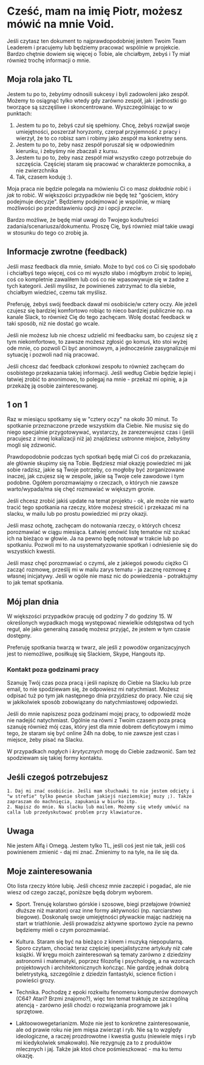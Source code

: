 # Cześć, mam na imię Piotr, możesz mówić na mnie Void.

Jeśli czytasz ten dokument to najprawdopodobniej jestem Twoim Team Leaderem i pracujemy lub będziemy pracować wspólnie w projekcie. Bardzo chętnie dowiem się więcej o Tobie, ale chciałbym, żebyś i Ty miał również trochę informacji o mnie.

## Moja rola jako TL

Jestem tu po to, żebyśmy odnosili sukcesy i byli zadowoleni jako zespół. Możemy to osiągnąć tylko wtedy gdy zarówno zespół, jak i jednostki go tworzące są szczęśliwe i skoncentrowane. Wyszczególniając to w punktach:

1. Jestem tu po to, żebyś czuł się spełniony. Chcę, żebyś rozwijał swoje umiejętności, poszerzał horyzonty, czerpał przyjemność z pracy i wierzył, że to co robisz sam i robimy jako zespół ma konkretny sens.
2. Jestem tu po to, żeby nasz zespół poruszał się w odpowiednim kierunku, i żebyśmy nie zbaczali z kursu.
3. Jestem tu po to, żeby nasz zespół miał wszystko czego potrzebuje do szczęścia. Częściej staram się pracować w charakterze pomocnika, a nie zwierzchnika
4. Tak, czasem koduję :).

Moja praca nie będzie polegała na mówieniu Ci co masz _dokładnie_ robić i _jak_ to robić. W większości przypadków nie będę też "gościem, który podejmuje decyzje". Będziemy podejmować je wspólnie, w miarę możliwości po przedstawieniu opcji _za_ i opcji _przeciw_.

Bardzo możliwe, że będę miał uwagi do Twojego kodu/treści zadania/scenariusza/dokumentu. Proszę Cię, byś również miał takie uwagi w stosunku do tego co zrobię ja.

## Informacje zwrotne (feedback)

Jeśli masz feedback dla mnie, śmiało. Może to być coś co Ci się spodobało i chciałbyś tego więcej, coś co mi wyszło słabo i mógłbym zrobić to lepiej, coś co kompletnie zawaliłem lub coś co nie wpasowywuje się w żadne z tych kategorii. Jeśli myślisz, że powinieneś zatrzymać to dla siebie, chciałbym wiedzieć, czemu tak myślisz.

Preferuję, żebyś swój feedback dawał mi osobiście/w cztery oczy. Ale jeżeli czujesz się bardziej komfortowo robiąc to nieco bardziej publicznie np. na kanale Slack, to również Cię do tego zachęcam. Wolę dostać feedback w taki sposób, niż nie dostać go wcale.

Jeśli nie możesz lub nie chcesz udzielić mi feedbacku sam, bo czujesz się z tym niekomfortowo, to zawsze możesz zgłosić go komuś, kto stoi wyżej ode mnie, co pozwoli Ci być anonimowym, a jednocześnie zasygnalizuje mi sytuację i pozwoli nad nią pracować.

Jeśli chcesz dać feedback członkowi zespołu to również zachęcam do osobistego przekazania takiej informacji. Jeśli według Ciebie będzie lepiej i łatwiej zrobić to anonimowo, to polegaj na mnie - przekaż mi opinię, a ja przekażę ją osobie zainteresowanej.

## 1 on 1

Raz w miesiącu spotkamy się w "cztery oczy" na około 30 minut. To spotkanie przeznaczone przede wszystkim dla Ciebie. Nie musisz się do niego specjalnie przygotowywać, wystarczy, że zarezerwujesz czas i (jeśli pracujesz z innej lokalizacji niż ja) znajdziesz ustronne miejsce, żebyśmy mogli się zdzwonić.

Prawdopodobnie podczas tych spotkań będę miał Ci coś do przekazania, ale głównie skupimy się na Tobie. Będziesz miał okazję powiedzieć mi jak sobie radzisz, jakie są Twoje potrzeby, co mogłoby być zorganizowane inaczej, jak czujesz się w zespole, jakie są Twoje cele zawodowe i tym podobne. Ogółem porozmawiajmy o rzeczach, o których nie zawsze warto/wypada/ma się chęć rozmawiać w większym gronie.

Jeśli chcesz zrobić jakiś update na temat projektu - ok, ale może nie warto tracić tego spotkania na rzeczy, które możesz streścić i przekazać mi na slacku, w mailu lub po prostu powiedzieć mi przy okazji.

Jeśli masz ochotę, zachęcam do notowania rzeczy, o których chcesz porozmawiać w ciągu miesiąca. Łatwiej omówić listę tematów niż szukać ich na bieżąco w głowie. Ja na pewno będę notował w trakcie lub po spotkaniu. Pozwoli mi to na usystematyzowanie spotkań i odniesienie się do wszystkich kwestii.

Jeśli masz chęć porozmawiać o czymś, ale z jakiegoś powodu ciężko Ci zacząć rozmowę, prześlij mi w mailu zarys tematu - ja zacznę rozmowę z własnej inicjatywy. Jeśli w ogóle nie masz nic do powiedzenia - potraktujmy to jak temat spotkania.

## Mój plan dnia

W większości przypadków pracuję od godziny 7 do godziny 15. W określonych wypadkach mogą występować niewielkie odstępstwa od tych reguł, ale jako generalną zasadę możesz przyjąć, że jestem w tym czasie dostępny.

Preferuję spotkania twarzą w twarz, ale jeśli z powodów organizacyjnych jest to niemożliwe, posiłkuję się Slackiem, Skype, Hangouts itp.

### Kontakt poza godzinami pracy

Szanuję Twój czas poza pracą i jeśli napiszę do Ciebie na Slacku lub prze email, to nie spodziewam się, że odpowiesz mi natychmiast. Możesz odpisać tuż po tym jak następnego dnia przyjdziesz do pracy. Nie czuj się w jakikolwiek sposób zobowiązany do natychmiastowej odpowiedzi.

Jeśli do mnie napiszesz poza godzinami mojej pracy, to odpowiedź może nie nadejść natychmiast. Ogólnie na równi z Twoim czasem poza pracą szanuję również mój czas, który jest dla mnie dobrem deficytowym i mimo tego, że staram się być online 24h na dobę, to nie zawsze jest czas i miejsce, żeby pisać na Slacku.

W przypadkach _nagłych_ i _krytycznych_ mogę do Ciebie zadzwonić. Sam też spodziewam się takiej formy kontaktu.

## Jeśli czegoś potrzebujesz

	1. Daj mi znać osobiście. Jeśli mam słuchawki to nie jestem odcięty i "w strefie" tylko pewnie słucham jakiejś nieziemskiej muzy ;). Także zapraszam do machnięcia, zapukania w biurko itp.
	2. Napisz do mnie. Na slacku lub mailem. Możemy się wtedy umówić na calla lub przedyskutować problem przy klawiaturze.

## Uwaga

Nie jestem Alfą i Omegą. Jestem tylko TL, jeśli coś jest nie tak, jeśli coś powinienem zmienić - daj mi znać. Zmienimy to na tyle, na ile się da.

## Moje zainteresowania

Oto lista rzeczy które lubię. Jeśli chcesz mnie zaczepić i pogadać, ale nie wiesz od czego zacząć, poniższe będą dobrym wyborem.

* Sport. Trenuję kolarstwo górskie i szosowe, biegi przełajowe (również dłuższe niż maraton) oraz inne formy aktywności (np. narciarstwo biegowe). Doskonalę swoje umiejętności pływackie mając nadzieję na start w triathlonie. Jeśli prowadzisz aktywne sportowo życie na pewno będziemy mieli o czym porozmawiać.

* Kultura. Staram się być na bieżąco z kinem i muzyką niepopularną. Sporo czytam, chociaż teraz częściej specjalistyczne artykuły niż całe książki. W kręgu moich zainteresowań są tematy zarówno z dziedziny astronomii i matematyki, poprzez filozofię i psychologię, a na wzorcach projektowych i architektonicznych kończąc. Nie gardzę jednak dobrą beletrystyką, szczególnie z dziedzin fantastyki, science fiction i powieści grozy.

* Technika. Pochodzę z epoki rozkwitu fenomenu komputerów domowych (C64? Atari? Brzmi znajomo?), więc ten temat traktuję ze szczególną atencją - zarówno jeśli chodzi o rozwiązania programowe jak i sprzętowe.

* Laktoowowegetarianizm. Może nie jest to konkretne zainteresowanie, ale od prawie roku nie jem mięsa zwierząt i ryb. Nie są to względy ideologiczne, a raczej prozdrowotne i kwestia gustu (niewiele mięs i ryb mi kiedykolwiek smakowało). Nie rezygnuję za to z produktów mlecznych i jaj. Także jak ktoś chce pośmieszkować - ma ku temu okazję.

